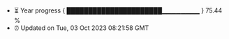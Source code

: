 - ⏳ Year progress { ██████████████████████▁▁▁▁▁▁▁▁ } 75.44 %
- ⏰ Updated on Tue, 03 Oct 2023 08:21:58 GMT

